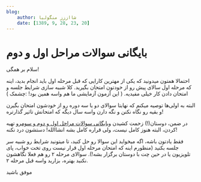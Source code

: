 ```yaml
---
blog:
    author: شااززز منگولیا
    date: [1389, 9, 28, 23, 20]
---
```

# بایگانی سوالات مراحل اول و دوم

<div class="cnt">
سلام بر همگی!<p>احتمالا همتون میدونید که یکی از مهترین کارایی که قبل مرحله اول باید انجام بدید، اینه که مرحله‌ اول سالای پیش رو از خودتون امتحان بگیرید. کلا شبیه سازی شرایط جلسه و امتحان دادن کار خیلی مفیدیه. ( این آزمون آزمایشی ما هم واسه همین بود! :چشمک )</p>
<p>البته به اولی‌ها توصیه میکنم که نهایتا سوالای دو یا سه دوره رو از خودشون امتحان بگیرن و بقیه رو نگاه نکنن و نگه دارن واسه سال دیگه که امتحانش تاثیر گذارتره!</p>
<p>در ضمن، دوستان(!) زحمت کشیدن و<a href="http://www.inoi.ir/%D9%85%D9%86%D8%A7%D8%A8%D8%B9-%D9%88-%D9%85%D8%B1%D8%A7%D8%AC%D8%B9/" target="_blank">بایگانی سوالات مراحل اول و دوم و سوم</a>رو تهیه کردن، البته هنوز کامل نیست، ولی قراره کامل بشه انشاالله! دستشون درد نکنه!</p>
<p>فقط یادتون باشه، اگه میخواید این سوالا رو حل کنید، تا میتونید شرایط رو شبیه سر جلسه بکنید (منظورم اینه که امتحان مرحله اول قرار نیست روی تخت خواب، پای تلویزیون یا در حین چت با دوستان برگزار بشه!). سوالای مرحله ۲ رو هم فعلا نگاهشون نکنید بهتره، بزارید واسه قبل مرحله ۲.</p>
<p>موفق باشید</p>
</div>
